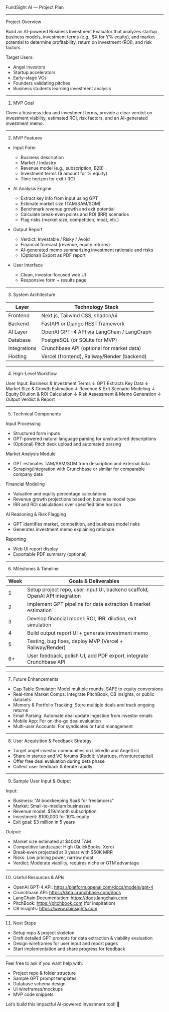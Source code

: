 
FundSight AI — Project Plan

---

Project Overview

Build an AI-powered Business Investment Evaluator that analyzes startup business models, investment terms (e.g., $X for Y% equity), and market potential to determine profitability, return on investment (ROI), and risk factors.

Target Users:
- Angel investors
- Startup accelerators
- Early-stage VCs
- Founders validating pitches
- Business students learning investment analysis

---

1. MVP Goal

Given a business idea and investment terms, provide a clear verdict on investment viability, estimated ROI, risk factors, and an AI-generated investment memo.

---

2. MVP Features

- Input Form
  - Business description
  - Market / Industry
  - Revenue model (e.g., subscription, B2B)
  - Investment terms ($ amount for % equity)
  - Time horizon for exit / ROI

- AI Analysis Engine
  - Extract key info from input using GPT
  - Estimate market size (TAM/SAM/SOM)
  - Benchmark revenue growth and exit potential
  - Calculate break-even points and ROI (IRR) scenarios
  - Flag risks (market size, competition, moat, etc.)

- Output Report
  - Verdict: Investable / Risky / Avoid
  - Financial forecast (revenue, equity returns)
  - AI-generated memo summarizing investment rationale and risks
  - (Optional) Export as PDF report

- User Interface
  - Clean, investor-focused web UI
  - Responsive form + results page

---

3. System Architecture

Layer          | Technology Stack
---------------|-------------------
Frontend       | Next.js, Tailwind CSS, shadcn/ui
Backend        | FastAPI or Django REST framework
AI Layer       | OpenAI GPT-4 API via LangChain / LangGraph
Database       | PostgreSQL (or SQLite for MVP)
Integrations   | Crunchbase API (optional for market data)
Hosting        | Vercel (frontend), Railway/Render (backend)

---

4. High-Level Workflow

User Input: Business & Investment Terms
  ↓
GPT Extracts Key Data
  ↓
Market Size & Growth Estimation
  ↓
Revenue & Exit Scenario Modeling
  ↓
Equity Dilution & ROI Calculation
  ↓
Risk Assessment & Memo Generation
  ↓
Output Verdict & Report

---

5. Technical Components

Input Processing
- Structured form inputs
- GPT-powered natural language parsing for unstructured descriptions
- (Optional) Pitch deck upload and automated parsing

Market Analysis Module
- GPT estimates TAM/SAM/SOM from description and external data
- Scraping/integration with Crunchbase or similar for comparable company data

Financial Modeling
- Valuation and equity percentage calculations
- Revenue growth projections based on business model type
- IRR and ROI calculations over specified time horizon

AI Reasoning & Risk Flagging
- GPT identifies market, competition, and business model risks
- Generates investment memo explaining rationale

Reporting
- Web UI report display
- Exportable PDF summary (optional)

---

6. Milestones & Timeline

Week | Goals & Deliverables
-----|----------------------
1    | Setup project repo, user input UI, backend scaffold, OpenAI API integration
2    | Implement GPT pipeline for data extraction & market estimation
3    | Develop financial model: ROI, IRR, dilution, exit simulation
4    | Build output report UI + generate investment memo
5    | Testing, bug fixes, deploy MVP (Vercel + Railway/Render)
6+   | User feedback, polish UI, add PDF export, integrate Crunchbase API

---

7. Future Enhancements

- Cap Table Simulator: Model multiple rounds, SAFE to equity conversions
- Real-time Market Comps: Integrate PitchBook, CB Insights, or public datasets
- Memory & Portfolio Tracking: Store multiple deals and track ongoing returns
- Email Parsing: Automate deal update ingestion from investor emails
- Mobile App: For on-the-go deal evaluation
- Multi-user Accounts: For syndicates or fund management

---

8. User Acquisition & Feedback Strategy

- Target angel investor communities on LinkedIn and AngelList
- Share in startup and VC forums (Reddit: r/startups, r/venturecapital)
- Offer free deal evaluation during beta phase
- Collect user feedback & iterate rapidly

---

9. Sample User Input & Output

Input:
- Business: "AI bookkeeping SaaS for freelancers"
- Market: Small-to-medium businesses
- Revenue model: $19/month subscription
- Investment: $100,000 for 10% equity
- Exit goal: $3 million in 5 years

Output:
- Market size estimated at $400M TAM
- Competitive landscape: High (QuickBooks, Xero)
- Break-even projected at 3 years with $50K MRR
- Risks: Low pricing power, narrow moat
- Verdict: Moderate viability, requires niche or GTM advantage

---

10. Useful Resources & APIs

- OpenAI GPT-4 API: https://platform.openai.com/docs/models/gpt-4
- Crunchbase API: https://data.crunchbase.com/docs
- LangChain Documentation: https://docs.langchain.com
- PitchBook: https://pitchbook.com (for inspiration)
- CB Insights: https://www.cbinsights.com

---

11. Next Steps

- Setup repo & project skeleton
- Draft detailed GPT prompts for data extraction & viability evaluation
- Design wireframes for user input and report pages
- Start implementation and share progress for feedback

---

Feel free to ask if you want help with:
- Project repo & folder structure
- Sample GPT prompt templates
- Database schema design
- UI wireframes/mockups
- MVP code snippets

Let’s build this impactful AI-powered investment tool! 🚀
